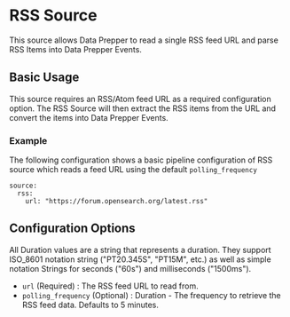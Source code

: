 # RSS Source

This source allows Data Prepper to read a single RSS feed URL and parse RSS Items into Data Prepper Events.

## Basic Usage

This source requires an RSS/Atom feed URL as a required configuration option. The RSS Source will then extract the RSS items from the URL and convert the items into Data Prepper Events.

### Example

The following configuration shows a basic pipeline configuration of RSS source which reads a feed URL using the default `polling_frequency`

```
source:
  rss:
    url: "https://forum.opensearch.org/latest.rss"
```

## Configuration Options

All Duration values are a string that represents a duration. They support ISO_8601 notation string ("PT20.345S", "PT15M", etc.) as well as simple notation Strings for seconds ("60s") and milliseconds ("1500ms").

* `url` (Required) : The RSS feed URL to read from.
* `polling_frequency` (Optional) : Duration - The frequency to retrieve the RSS feed data. Defaults to 5 minutes.


